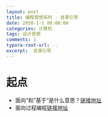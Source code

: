 ```yaml
---
layout: post
title: 编程思想系列 - 目录引导
date: 2050-1-1 00:00:00
categories: 计算机
tags: 设计思想
comments: 1
typora-root-url: ..
excerpt:  目录引导
---
```




# 起点

- 面向“和”基于“是什么意思？[链接地址](/面向和基于)
- 面向过程编程[链接地址](/面向过程编程)









